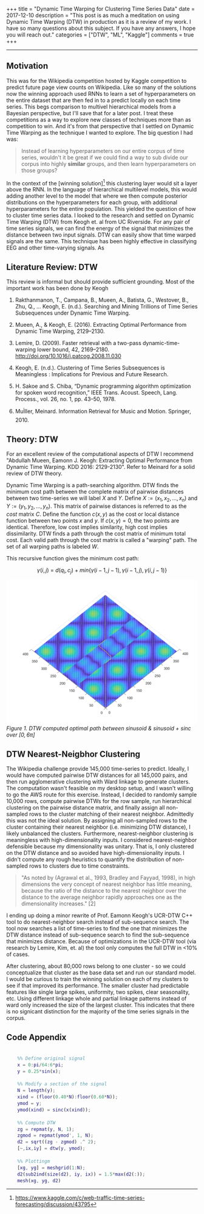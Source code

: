 +++
title = "Dynamic Time Warping for Clustering Time Series Data"
date = 2017-12-10
description = "This post is as much a meditation on using Dynamic Time Warping (DTW) in production as it is a review of my work. I have so many questions about this subject. If you have any answers, I hope you will reach out."
categories = ["DTW", "ML", "Kaggle"]
comments = true
+++

<hr>

## Motivation

This was for the Wikipedia competition hosted by Kaggle competition to predict future page view counts on Wikipedia. Like so many of the solutions now the winning approach used RNNs to learn a set of hyperparameters on the entire dataset that are then fed in to a predict locally on each time series. This begs comparison to multivel hierarchical models from a Bayesian perspective, but I'll save that for a later post. I treat these competitions as a way to explore new classes of techniques more than as competition to win. And it's from that perspective that I settled on Dynamic Time Warping as the technique I wanted to explore. The big question I had was:

> Instead of learning hyperparameters on our entire corpus of time series, wouldn't it be great if we could find a way to sub divide our corpus into highly **similar** groups, and then learn hyperparameters on those groups?

In the context of the [winning solution][^1] this clustering layer would sit a layer above the RNN. In the language of hierarchical multilevel models, this would adding another level to the model that where we then compute posterior distributions on the hyperparameters for each group, with additional hyperparameters for the entire population. This yielded the question of how to cluster time series data.
I looked to the research and settled on Dynamic Time Warping (DTW) from Keogh et. al from UC Riverside. For any pair of time series signals, we can find the energy of the signal that minimizes the distance between two input signals. DTW can easily show that time warped signals are the same. This technique has been highly effective in classifying EEG and other time-varying signals. As


## Literature Review: DTW

This review is informal but should provide sufficient grounding. Most of the important work has been done by Keogh

1. Rakthanmanon, T., Campana, B., Mueen, A., Batista, G., Westover, B., Zhu, Q., … Keogh, E. (n.d.). Searching and Mining Trillions of Time Series Subsequences under Dynamic Time Warping.

2. Mueen, A., & Keogh, E. (2016). Extracting Optimal Performance from Dynamic Time Warping, 2129–2130.

3. Lemire, D. (2009). Faster retrieval with a two-pass dynamic-time-warping lower bound, 42, 2169–2180. http://doi.org/10.1016/j.patcog.2008.11.030

4. Keogh, E. (n.d.). Clustering of Time Series Subsequences is Meaningless : Implications for Previous and Future Research.

5. H. Sakoe and S. Chiba, “Dynamic programming algorithm optimization for spoken word recognition,” IEEE Trans. Acoust. Speech, Lang. Process., vol. 26, no. 1, pp. 43–50, 1978.

6. MuÌller, Meinard. Information Retrieval for Music and Motion. Springer, 2010.

## Theory: DTW

For an excellent review of the computational aspects of DTW I recommend "Abdullah Mueen, Eamonn J. Keogh: Extracting Optimal Performance from Dynamic Time Warping. KDD 2016: 2129-2130". Refer to Meinard for a solid review of DTW theory.

Dynamic Time Warping is a path-searching algorithm. DTW finds the minimum cost path between the complete matrix of pairwise distances between two time-series we will label $X$ and $Y$. Define $X := (x_1, x_2, ..., x_n)$ and $Y:=(y_1, y_2,...,y_n)$. This matrix of pairwise distances is referred to as the *cost* matrix $C$. Define the function $c(x,y)$ as the cost or local distance function between two points $x$ and $y$. If $c(x,y)=0$, the two points are identical. Therefore, low cost implies similarity, high cost implies dissimilarity. DTW finds a path through the cost matrix of minimum total cost. Each valid path through the cost matrix is called a "warping" path. The set of all warping paths is labeled $W$.

This recursive function gives the minimum cost path:

$$\gamma(i,j)~=~d(q_i, c_j)+min\{\gamma(i-1,j-1), \gamma(i-1, j), \gamma(i, j-1)\}$$

![DTW Trace](/assets/posts/DTW/DTWTrace.jpg)
*Figure 1. DTW computed optimal path between sinusoid & sinusoid + sinc over $[0,6\pi]$*

## DTW Nearest-Neigbhor Clustering

The Wikipedia challenge provide 145,000 time-series to predict. Ideally, I would have computed pairwise DTW distances for all 145,000 pairs, and then run agglomerative clustering with Ward linkage to generate clusters. The computation wasn't feasible on my desktop setup, and I wasn't willing to go the AWS route for this exercise. Instead, I decided to randomly sample 10,000 rows, compute pairwise DTWs for the row sample, run hierarchical clustering on the pairwise distance matrix, and finally assign all non-sampled rows to the cluster matching of their nearest neighbor. Admittedly this was not the ideal solution. By assigning all non-sampled rows to the cluster containing their nearest neighbor (i.e. minimizing DTW distance), I likely unbalanced the clusters. Furthermore, nearest-neighbor clustering is meaningless with high-dimensionality inputs. I considered nearest-neighbor defensible because my dimensionality was unitary. That is, I only clustered on the DTW distance and so avoided have high-dimensionality inputs. I didn't compute any rough heuristics to quantify the distribution of non-sampled rows to clusters due to time constraints.

> "As noted by (Agrawal et al., 1993, Bradley and Fayyad, 1998), in high dimensions the very concept of nearest neighbor has little meaning, because the ratio of the distance to the nearest neighbor over the distance to the average neighbor rapidly approaches one as the dimensionality increases." [2]

I ending up doing a minor rewrite of Prof. Eamonn Keogh's UCR-DTW C++ tool to do nearest-neighbor search instead of sub-sequence search. The tool now searches a list of time-series to find the one that minimizes the DTW distance instead of sub-sequence search to find the sub-sequence that minimizes distance. Because of optimizations in the UCR-DTW tool (via research by Lemire, Kim, et. al) the tool only computes the full DTW in <10% of cases.

After clustering, about 80,000 rows belong to one cluster - so we could conceptualize that cluster as the base data set and run our standard model. I would be curious to train the winning solution on each of my clusters to see if that improved its performance. The smaller cluster had predictable features like single large spikes, uniformity, two spikes, clear seasonality, etc. Using different linkage whole and partial linkage patterns instead of ward only increased the size of the largest cluster. This indicates that there is no signicant distinction for the majority of the time series signals in the corpus.

## Code Appendix

```matlab

    %% Define original signal
    x = 0:pi/64:6*pi;
    y = 0.25*sin(x);

    %% Modify a section of the signal
    N = length(y);
    xind = (floor(0.40*N):floor(0.60*N));
    ymod = y;
    ymod(xind) = sinc(x(xind));

    %% Compute DTW
    zg = repmat(y, N, 1);
    zgmod = repmat(ymod', 1, N);
    d2 = sqrt((zg - zgmod) .^ 2);
    [~,ix,iy] = dtw(y, ymod);

    %% Plottingm
    [xg, yg] = meshgrid(1:N);
    d2(sub2ind(size(d2), iy, ix)) = 1.5*max(d2(:));
    mesh(xg, yg, d2)
```

[^1]: https://www.kaggle.com/c/web-traffic-time-series-forecasting/discussion/43795

